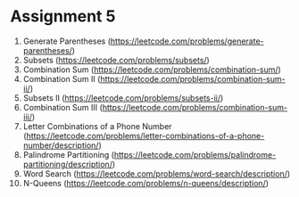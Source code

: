 # Assignment 5

1. Generate Parentheses (https://leetcode.com/problems/generate-parentheses/)
2. Subsets (https://leetcode.com/problems/subsets/)
3. Combination Sum (https://leetcode.com/problems/combination-sum/)
4. Combination Sum II (https://leetcode.com/problems/combination-sum-ii/)
5. Subsets II (https://leetcode.com/problems/subsets-ii/)
6. Combination Sum III (https://leetcode.com/problems/combination-sum-iii/)
7. Letter Combinations of a Phone Number (https://leetcode.com/problems/letter-combinations-of-a-phone-number/description/)
8. Palindrome Partitioning (https://leetcode.com/problems/palindrome-partitioning/description/)
9. Word Search (https://leetcode.com/problems/word-search/description/)
10. N-Queens (https://leetcode.com/problems/n-queens/description/)
